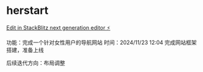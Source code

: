 # herstart

[Edit in StackBlitz next generation editor ⚡️](https://stackblitz.com/~/github.com/ZhangYu-zjut/herstart)

功能：完成一个针对女性用户的导航网站
时间：2024/11/23 12:04 完成网站框架搭建，准备上线

后续迭代方向：布局调整